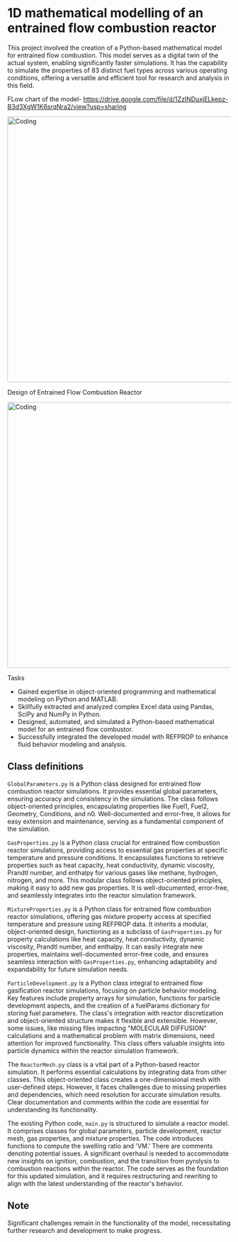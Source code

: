 # 1D mathematical modelling of an entrained flow combustion reactor

This project involved the creation of a Python-based mathematical model for entrained flow combustion. This model serves as a digital twin of the actual system, enabling significantly faster simulations. It has the capability to simulate the properties of 83 distinct fuel types across various operating conditions, offering a versatile and efficient tool for research and analysis in this field.

FLow chart of the model- https://drive.google.com/file/d/1ZzINDuxjELkepz-B3d3XgW1K6srqNra2/view?usp=sharing

<img align="center" alt="Coding" width="600" src="https://i.imgur.com/74dRhZC.png">

Design of Entrained Flow Combustion Reactor

<img align="center" alt="Coding" width="600" src="https://i.imgur.com/nxYcAyL.png">


Tasks

* Gained expertise in object-oriented programming and mathematical modeling on Python and MATLAB.
* Skillfully extracted and analyzed complex Excel data using Pandas, SciPy and NumPy in Python.
* Designed, automated, and simulated a Python-based mathematical model for an entrained flow combustor.
* Successfully integrated the developed model with REFPROP to enhance fluid behavior modeling and analysis.


## Class definitions

`GlobalParameters.py` is a Python class designed for entrained flow combustion reactor simulations. It provides essential global parameters, ensuring accuracy and consistency in the simulations. The class follows object-oriented principles, encapsulating properties like Fuel1, Fuel2, Geometry, Conditions, and n0. Well-documented and error-free, it allows for easy extension and maintenance, serving as a fundamental component of the simulation.

`GasProperties.py` is a Python class crucial for entrained flow combustion reactor simulations, providing access to essential gas properties at specific temperature and pressure conditions. It encapsulates functions to retrieve properties such as heat capacity, heat conductivity, dynamic viscosity, Prandtl number, and enthalpy for various gases like methane, hydrogen, nitrogen, and more. This modular class follows object-oriented principles, making it easy to add new gas properties. It is well-documented, error-free, and seamlessly integrates into the reactor simulation framework.

`MixtureProperties.py` is a Python class for entrained flow combustion reactor simulations, offering gas mixture property access at specified temperature and pressure using REFPROP data. It inherits a modular, object-oriented design, functioning as a subclass of `GasProperties.py` for property calculations like heat capacity, heat conductivity, dynamic viscosity, Prandtl number, and enthalpy. It can easily integrate new properties, maintains well-documented error-free code, and ensures seamless interaction with `GasProperties.py`, enhancing adaptability and expandability for future simulation needs.

`ParticleDevelopment.py` is a Python class integral to entrained flow gasification reactor simulations, focusing on particle behavior modeling. Key features include property arrays for simulation, functions for particle development aspects, and the creation of a fuelParams dictionary for storing fuel parameters. The class's integration with reactor discretization and object-oriented structure makes it flexible and extensible. However, some issues, like missing files impacting "MOLECULAR DIFFUSION" calculations and a mathematical problem with matrix dimensions, need attention for improved functionality. This class offers valuable insights into particle dynamics within the reactor simulation framework.

The `ReactorMesh.py` class is a vital part of a Python-based reactor simulation. It performs essential calculations by integrating data from other classes. This object-oriented class creates a one-dimensional mesh with user-defined steps. However, it faces challenges due to missing properties and dependencies, which need resolution for accurate simulation results. Clear documentation and comments within the code are essential for understanding its functionality.

The existing Python code, `main.py` is structured to simulate a reactor model. It comprises classes for global parameters, particle development, reactor mesh, gas properties, and mixture properties. The code introduces functions to compute the swelling ratio and 'VM.' There are comments denoting potential issues. A significant overhaul is needed to accommodate new insights on ignition, combustion, and the transition from pyrolysis to combustion reactions within the reactor. The code serves as the foundation for this updated simulation, and it requires restructuring and rewriting to align with the latest understanding of the reactor's behavior.

## Note

Significant challenges remain in the functionality of the model, necessitating further research and development to make progress.


